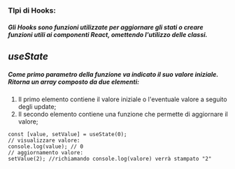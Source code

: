 ### TIpi di Hooks:

##### Gli Hooks sono funzioni utilizzate per aggiornare gli stati o creare funzioni utili ai componenti React, omettendo l'utilizzo delle classi.
## *useState*
##### Come primo parametro della funzione va indicato il suo valore iniziale.<br/>Ritorna un array composto da due elementi:<br/>
1. Il primo elemento contiene il valore iniziale o l'eventuale valore a seguito degli update;
1. Il secondo elemento contiene una funzione che permette di aggiornare il valore;
```
const [value, setValue] = useState(0);
// visualizzare valore:
console.log(value); // 0
// aggiornamento valore:
setValue(2); //richiamando console.log(valore) verrà stampato "2"
```
